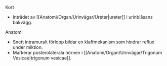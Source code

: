Kort
- Inträdet av [[Anatomi/Organ/Urinvägar/Ureter|ureter]] i urinblåsans bakvägg.

Anatomi
- Snett intramuralt förlopp bildar en klaffmekanism som hindrar reflux under miktion.
- Markerar posterolaterala hörnen i [[Anatomi/Organ/Urinvägar/Trigonum Vesicae|trigonum vesicae]].

